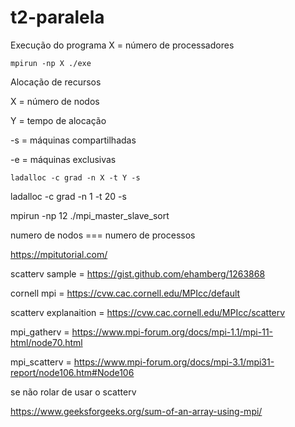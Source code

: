 # t2-paralela



Execução do programa
X = número de processadores

```
mpirun -np X ./exe
```

Alocação de recursos

X  = número de nodos

Y  = tempo de alocação

-s = máquinas compartilhadas

-e = máquinas exclusivas

```
ladalloc -c grad -n X -t Y -s
```

ladalloc -c grad -n 1 -t 20 -s

mpirun -np 12 ./mpi_master_slave_sort


numero de nodos === numero de processos


https://mpitutorial.com/

scatterv sample = https://gist.github.com/ehamberg/1263868

cornell mpi = https://cvw.cac.cornell.edu/MPIcc/default

scatterv explanaition = https://cvw.cac.cornell.edu/MPIcc/scatterv

mpi_gatherv = https://www.mpi-forum.org/docs/mpi-1.1/mpi-11-html/node70.html

mpi_scatterv = https://www.mpi-forum.org/docs/mpi-3.1/mpi31-report/node106.htm#Node106


se não rolar de usar o scatterv

https://www.geeksforgeeks.org/sum-of-an-array-using-mpi/